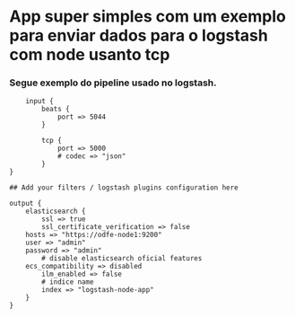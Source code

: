 # App super simples com um exemplo para enviar dados para o logstash com node usanto tcp

### Segue exemplo do pipeline usado no logstash. 

        input {
            beats {
                port => 5044
            }

            tcp {
                port => 5000
                # codec => "json"
            }
    }

    ## Add your filters / logstash plugins configuration here

    output {
        elasticsearch {
            ssl => true
            ssl_certificate_verification => false
        hosts => "https://odfe-node1:9200"
        user => "admin"
        password => "admin"
            # disable elasticsearch oficial features
        ecs_compatibility => disabled
            ilm_enabled => false
            # indice name
            index => "logstash-node-app"
        }
    }